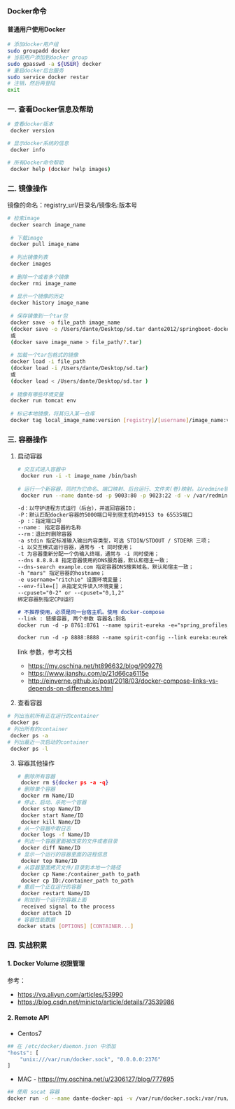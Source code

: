 ### Docker命令

#### 普通用户使用Docker

```bash
# 添加docker用户组
sudo groupadd docker
# 当前用户添加到docker group
sudo gpasswd -a ${USER} docker  
# 重启docker后台服务
sudo service docker restar
# 注销，然后再登陆
exit
```

### 一. 查看Docker信息及帮助

```bash
# 查看docker版本
 docker version

# 显示docker系统的信息
 docker info

# 所有Docker命令帮助
 docker help (docker help images)
```

### 二. 镜像操作

镜像的命名：registry_url/目录名/镜像名:版本号

```bash
# 检索image
 docker search image_name
 
 # 下载image
 docker pull image_name
 
 # 列出镜像列表
 docker images
 
 # 删除一个或者多个镜像
 docker rmi image_name
 
 # 显示一个镜像的历史
 docker history image_name
 
 # 保存镜像到一个tar包
 docker save -o file_path image_name 
 (docker save -o /Users/dante/Desktop/sd.tar dante2012/springboot-docker)
 或
 (docker save image_name > file_path/?.tar)
 
 # 加载一个tar包格式的镜像
 docker load -i file_path
 (docker load -i /Users/dante/Desktop/sd.tar)
 或
 (docker load < /Users/dante/Desktop/sd.tar )
 
 # 镜像有哪些环境变量
 docker run tomcat env
 
 # 标记本地镜像，将其归入某一仓库
 docker tag local_image_name:version [registry]/[username]/image_name:version
```

### 三. 容器操作

1. 启动容器

   ```bash
   # 交互式进入容器中
    docker run -i -t image_name /bin/bash
    
   # 运行一个新容器，同时为它命名、端口映射、后台运行、文件夹(卷)映射。以redmine镜像为例
    docker run --name dante-sd -p 9003:80 -p 9023:22 -d -v /var/redmine/files:/redmine/files -v /var/redmine/mysql:/var/lib/mysql sameersbn/redmine
   ```

   ```markdown
   -d：以守护进程方式运行（后台），并返回容器ID；
   -P：默认匹配docker容器的5000端口号到宿主机的49153 to 65535端口
   -p :：指定端口号
   --name： 指定容器的名称
   --rm：退出时删除容器
   -a stdin 指定标准输入输出内容类型，可选 STDIN/STDOUT / STDERR 三项；
   -i 以交互模式运行容器，通常与 -t 同时使用；
   -t 为容器重新分配一个伪输入终端，通常与 -i 同时使用；
   --dns 8.8.8.8 指定容器使用的DNS服务器，默认和宿主一致；
   --dns-search example.com 指定容器DNS搜索域名，默认和宿主一致；
   -h "mars" 指定容器的hostname；
   -e username="ritchie" 设置环境变量；
   --env-file=[] 从指定文件读入环境变量；
   --cpuset="0-2" or --cpuset="0,1,2"
   绑定容器到指定CPU运行
   
   # 不推荐使用，必须是同一台宿主机。使用 docker-compose
   --link : 链接容器, 两个参数 容器名:别名
   docker run -d -p 8761:8761 --name spirit-eureka -e="spring_profiles_active=dev" -h="eureka" spirit/project-eureka-server
   
   docker run -d -p 8888:8888 --name spirit-config --link eureka:eureka  spirit/project-config-server
   ```

   link 参数，参考文档

   - https://my.oschina.net/ht896632/blog/909276
   - https://www.jianshu.com/p/21d66ca6115e
   - http://einverne.github.io/post/2018/03/docker-compose-links-vs-depends-on-differences.html

2.  查看容器

   ```bash
   # 列出当前所有正在运行的container
    docker ps
   # 列出所有的container
    docker ps -a
   # 列出最近一次启动的container
    docker ps -l
   ```

3. 容器其他操作

   ```sh
   # 删除所有容器
    docker rm ${docker ps -a -q}
   # 删除单个容器
    docker rm Name/ID
   # 停止、启动、杀死一个容器
    docker stop Name/ID
    docker start Name/ID
    docker kill Name/ID
   # 从一个容器中取日志
    docker logs -f Name/ID
   # 列出一个容器里面被改变的文件或者目录
    docker diff Name/ID
   # 显示一个运行的容器里面的进程信息
    docker top Name/ID
   # 从容器里面拷贝文件/目录到本地一个路径
    docker cp Name:/container_path to_path
    docker cp ID:/container_path to_path
   # 重启一个正在运行的容器
    docker restart Name/ID
   # 附加到一个运行的容器上面
    received signal to the process
    docker attach ID
   # 容器性能数据
   docker stats [OPTIONS] [CONTAINER...]
   ```

### 四. 实战积累

#### 1. Docker Volume 权限管理

参考：

- https://yq.aliyun.com/articles/53990
- https://blog.csdn.net/minicto/article/details/73539986

#### 2. Remote API

- Centos7

```sh
## 在 /etc/docker/daemon.json 中添加
"hosts": [
	"unix:///var/run/docker.sock", "0.0.0.0:2376"
]
```

- MAC - https://my.oschina.net/u/2306127/blog/777695

```sh
## 使用 socat 容器
docker run -d --name dante-docker-api -v /var/run/docker.sock:/var/run/docker.sock -p 2376:2375 bobrik/socat TCP4-LISTEN:2375,fork,reuseaddr UNIX-CONNECT:/var/run/docker.sock
```

